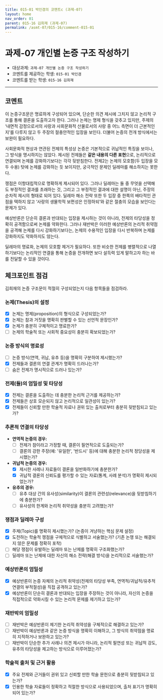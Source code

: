 ```yaml
---
title: 015-01 박인겸의 코멘트c (과제-07) 
layout: home
nav_order: 01
parent: 015-16 김희재 (과제-07)
permalink: /asmt-07/015-16/comment-015-01
---
```


# 과제-07 개인별 논증 구조 작성하기

- 대상과제: `과제-07 개인별 논증 구조 작성하기`
- 코멘트를 제공하는 학생: `015-01 박인겸` 
- 코멘트를 받는 학생: `015-16 김희재` 

---

## 코멘트

이 논증구조문은 명료하게 구성되어 있으며, 단순한 의견 제시에 그치지 않고 논리적 구조를 통해 결론을 도출하고자 한다. 그러나 논제는 명제 형식을 갖추고 있지만, 주제의 ‘내면적 감정으로서의 사랑과 사회문화적 산물로서의 사랑 중 어느 측면이 더 근본적인지’를 다루지 않고 두 주장의 절충안적인 입장을 보인다. 더불어 논증의 전개 방식에서는 보완이 필요하다.

사회문화적 현상과 연관된 전제의 특성상 논증은 기본적으로 귀납적인 특징을 보이나, 그 방식을 명시하지는 않았다. 제시된 전제들은 **같은 내용의 다른 표현**으로, 논리적으로 연결되며 논제를 강화하기보다는 각각 뒷받침한다. 전제2는 논제의 모호함(두 입장을 모두 수용) 탓에 논제를 강화하는 듯 보이지만, 궁극적인 문제인 딜레마를 해소하지는 못한다.

쟁점은 이항대립적으로 명확하게 제시되어 있다. 그러나 딜레마는 둘 중 무엇을 선택해도 부정적인 결과를 초래하는 것, 그리고 그 부정적인 결과에 대한 설명이 아닌, 주장의 순차적 제시의 형태로 되어 있다. 딜레마 해소 전략 또한 두 입장 중 한쪽의 배타적인 관점을 택하지 않고 ‘사랑의 생물학적 보편성은 인정하되’와 같은 절충의 모습을 보인다는 문제가 있다.

예상반론은 단순히 결론과 반대되는 입장을 제시하는 것이 아니라, 전제의 타당성을 정확히 공격함으로써 논제를 약화한다. 그러나 재반박은 이러한 예상반론의 논리적 취약점을 공격해 논제를 다시 강화하기보다는, 논제의 수용적인 입장을 다시 반복하며 논제를 강화하지도 약화하지도 않는다.

딜레마의 명료화, 논제의 모호함 제거가 필요하다. 또한 비슷한 전제를 병렬적으로 나열하기보다는 논리적인 연결을 통해 논증을 전개하면 보다 설득력 있게 말하고자 하는 바를 전달할 수 있을 것이다.

## 체크포인트 점검

김희재의 논증 구조문이 적절히 구성되었는지 다음 항목들을 점검하라.

### **논제(Thesis)의 설정**
- [x] 논제는 명제(proposition)의 형식으로 구성되었는가?
- [x] 논제는 참과 거짓을 명확히 판별할 수 있는 선언적 문장인가?
- [x] 논제가 충분히 구체적이고 명료한가?
- [ ] 논제의 학술적 또는 사회적 중요성이 충분히 확보되었는가?

### **논증 방식의 명료성**
- [ ] 논증 방식(연역, 귀납, 유추 등)을 명확히 구분하여 제시했는가?
- [x] 전제들과 결론의 연결 관계가 명확히 드러나는가?
- [ ] 숨은 전제가 명시적으로 드러나 있는가?

### **전제(들)의 엄밀성 및 타당성**
- [x] 전제는 결론을 도출하는 데 충분한 논리적 근거를 제공하는가?
- [x] 전제들은 상호 모순되지 않고 논리적으로 일관성이 있는가?
- [x] 전제들이 신뢰할 만한 학술적 자료나 권위 있는 출처로부터 충분히 뒷받침되고 있는가?

### **추론적 연결의 타당성**
- **연역적 논증의 경우:**
  - [ ] 전제가 참이라고 가정할 때, 결론이 필연적으로 도출되는가?
  - [ ] 결론의 강한 주장(예: '유일한', '반드시' 등)에 대해 충분한 논리적 정당성을 제시했는가?

- **귀납적 논증의 경우:**
  - [x] 제시한 사례나 자료들이 결론을 일반화하기에 충분한가?
  - [x] 귀납적 결론의 신뢰도를 평가할 수 있는 자료(통계, 사례 분석)가 명확히 제시되었는가?

- **유추의 경우:**
  - [ ] 유추 대상 간의 유사성(similarity)이 결론의 관련성(relevance)을 뒷받침하기에 충분한가?
  - [ ] 유사성의 한계와 논리적 취약성을 충분히 고려했는가?

### **쟁점과 딜레마 구성**
- [x] 주제(Topic)를 명확히 제시했는가? (논증이 겨냥하는 핵심 문제 설정)
- [x] 도전하는 학술적 쟁점을 구체적으로 식별하고 서술했는가? (기존 논쟁 또는 해결되지 않은 문제를 정확히 포착)
- [ ] 해당 쟁점이 유발하는 딜레마 또는 난제를 명확히 구조화했는가?
- [ ] 딜레마 또는 난제에 대한 자신의 해소 전략(해결 방식)을 논리적으로 서술했는가?

### **예상반론의 엄밀성**
- [x] 예상반론이 논증 자체의 논리적 취약성(전제의 타당성 부족, 연역적/귀납적/유추적 연결의 부적절성)을 직접 공격하고 있는가?
- [x] 예상반론이 단순히 결론과 반대되는 입장을 주장하는 것이 아니라, 자신의 논증을 직접적으로 약화시킬 수 있는 논리적 문제를 제기하고 있는가?

### **재반박의 엄밀성**
- [ ] 재반박은 예상반론이 제기한 논리적 취약성을 구체적으로 해결하고 있는가?
- [ ] 재반박이 예상반론과 같은 논증 방식을 명확히 이해하고, 그 방식의 취약점을 명료히 지적하거나 보완하고 있는가?
- [ ] 재반박이 단순한 추가 사례나 의견 제시가 아니라, 논리적 필연성 또는 귀납적 강도, 유추의 타당성을 제고하는 방식으로 이루어졌는가?

### **학술적 출처 및 근거 활용**
- [x] 주요 전제와 근거들이 권위 있고 신뢰할 만한 학술 문헌으로 충분히 뒷받침되고 있는가?
- [x] 인용한 학술 자료들이 정확하고 적절한 방식으로 사용되었으며, 출처 표기가 명확히 되어 있는가?
